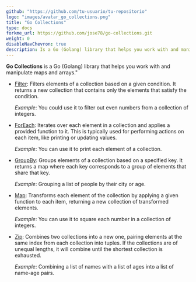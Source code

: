 ```yaml
---
github: "https://github.com/tu-usuario/tu-repositorio"
logo: "images/avatar_go_collections.png"
title: "Go Collections"
type: docs
forkme_url: https://github.com/jose78/go-collections.git
weight: 0
disableNavChevron: true
description: Is a Go (Golang) library that helps you work with and manipulate maps and arrays.
---
```


**Go Collections** is a Go (Golang) library that helps you work with and manipulate maps and arrays."

 * [Filter](filter/):
    Filters elements of a collection based on a given condition. It returns a new collection that contains only the elements that satisfy the condition.

    *Example*: You could use it to filter out even numbers from a collection of integers.

 * [ForEach](foreach/):
    Iterates over each element in a collection and applies a provided function to it. This is typically used for performing actions on each item, like printing or updating values.

    *Example*: You can use it to print each element of a collection.

 * [GroupBy](groupby/):
    Groups elements of a collection based on a specified key. It returns a map where each key corresponds to a group of elements that share that key.

    *Example*: Grouping a list of people by their city or age.

 * [Map](map/):
    Transforms each element of the collection by applying a given function to each item, returning a new collection of transformed elements.

    *Example*: You can use it to square each number in a collection of integers.

 * [Zip](zip/):
    Combines two collections into a new one, pairing elements at the same index from each collection into tuples. If the collections are of unequal lengths, it will combine until the shortest collection is exhausted.

    *Example*: Combining a list of names with a list of ages into a list of name-age pairs.